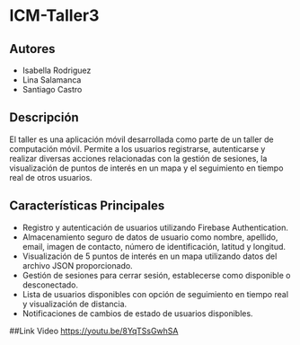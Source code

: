 # ICM-Taller3

## Autores

- Isabella Rodriguez
- Lina Salamanca
- Santiago Castro

## Descripción

El taller es una aplicación móvil desarrollada como parte de un taller de computación móvil. Permite a los usuarios registrarse, autenticarse y realizar diversas acciones relacionadas con la gestión de sesiones, la visualización de puntos de interés en un mapa y el seguimiento en tiempo real de otros usuarios.

## Características Principales

- Registro y autenticación de usuarios utilizando Firebase Authentication.
- Almacenamiento seguro de datos de usuario como nombre, apellido, email, imagen de contacto, número de identificación, latitud y longitud.
- Visualización de 5 puntos de interés en un mapa utilizando datos del archivo JSON proporcionado.
- Gestión de sesiones para cerrar sesión, establecerse como disponible o desconectado.
- Lista de usuarios disponibles con opción de seguimiento en tiempo real y visualización de distancia.
- Notificaciones de cambios de estado de usuarios disponibles.

##Link Video
https://youtu.be/8YqTSsGwhSA
